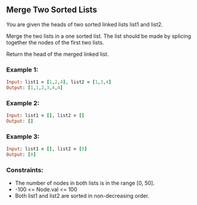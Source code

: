 ## Merge Two Sorted Lists

You are given the heads of two sorted linked lists list1 and list2.

Merge the two lists in a one sorted list. The list should be made by splicing together the nodes of the first two lists.

Return the head of the merged linked list.

### Example 1:
```ruby
Input: list1 = [1,2,4], list2 = [1,3,4]
Output: [1,1,2,3,4,4]
```
### Example 2:
```ruby
Input: list1 = [], list2 = []
Output: []
```
### Example 3:
```ruby
Input: list1 = [], list2 = [0]
Output: [0]
```
### Constraints:

- The number of nodes in both lists is in the range [0, 50].
- -100 <= Node.val <= 100
- Both list1 and list2 are sorted in non-decreasing order.